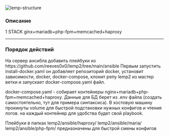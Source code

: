 ![lemp-structure](https://user-images.githubusercontent.com/36474638/122211855-dc90ae00-ceaf-11eb-96ec-94c14e014313.png)

<h3>Описание</h3>
1 STACK ginx+mariadb+php-fpm+memcached+haproxy
 
 
<hr></hr>
<h3>Порядок действий</h3>
На сервер ансибла добавить плейбуки из https://github.com/reeves0x0/lemp2/tree/main/ansible Первым запустить install-docker.yaml он добавляет репозиторий docker, установит зависимости, docker, docker-compose, клонит репу lemp2 из мастер ветки и запускает docker-compose.yaml файл.

docker-compose.yaml - собирает контейнеры nginx+mariadb+php-fpm+memcached+haproxy. Данные для БД берет из .env файла (создать самостоятельно, тут для примера синтаксиса). В хостовую машину прокинуты volume для быстрой подстановки нужных конфигов и чтения логов. на каждый контейнер для удобства будет свой playbook. 

Плейбуки в папках lemp2/ansible/haproxy/  lemp2/ansible/maria/   lemp2/ansible/php-fpm/ предназначены для быстрой смены конфигов
       

